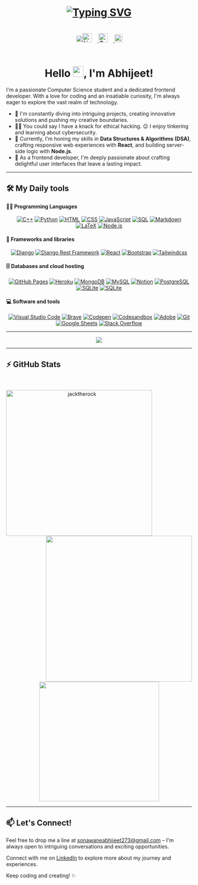 
<!-- Typing SVG -->
<h1 align="center">
  <a href="https://git.io/typing-svg"><img src="https://readme-typing-svg.demolab.com?font=Poppins&weight=500&pause=1000&color=007ACC&center=true&vCenter=true&width=480&lines=%F0%9F%91%8B+Greetings%2C+Fellow+Coders+and+Curious+Minds!;Exploring+My+Digital+Universe!+%F0%9F%8C%8C" alt="Typing SVG" />
  </a>
</h1>

<!-- Profiles -->
<!-- Visitors Badge -->
<div style="display: flex; justify-content: center; align-items: center;">
  <img align="right" src="https://visitor-badge.laobi.icu/badge?page_id=jacktherock.jacktherock" />
  
  <h5 align="left">
    <a href="https://www.linkedin.com/in/abhijeetsss" title="Abhijeet Sonawane | LinkedIn" target="_blank">
      <img alt="LinkedIn | Abhijeet" width="25px" src="https://img.icons8.com/fluent/48/000000/linkedin.svg" style="margin-right: 15px;" />
    </a>
    <a href="mailto:sonawaneabhijeet273@gmail.com" title="Abhijeet Sonawane | Gmail" target="_blank">
      <img alt="Gmail | Abhijeet" width="25px" src="https://img.icons8.com/fluent/48/000000/gmail-new.svg" style="margin-right: 15px;" />
    </a>
    <a href="https://portfolio-abhijeets.netlify.app" title="Portfolio | Abhijeet" target="_blank">
      <img alt="Portfolio | Abhijeet" width="22px" src="https://cdn-icons-png.flaticon.com/512/726/726107.png" />
    </a>
  </h5>
</div>


<!-- Hello -->
<h1 align="center">Hello <img src="https://media.giphy.com/media/hvRJCLFzcasrR4ia7z/giphy.gif" width="29px">, I'm Abhijeet!</h1>
<!-- About -->


<!-- Ideas -->
I'm a passionate Computer Science student and a dedicated frontend developer. With a love for coding and an insatiable curiosity, I'm always eager to explore the vast realm of technology.

- 🔭 I'm constantly diving into intriguing projects, creating innovative solutions and pushing my creative boundaries.
- 👨‍💻 You could say I have a knack for ethical hacking. 😉 I enjoy tinkering and learning about cybersecurity.
- 🌱 Currently, I'm honing my skills in **Data Structures & Algorithms (DSA)**, crafting responsive web experiences with **React**, and building server-side logic with **Node.js**.
- 🎨 As a frontend developer, I'm deeply passionate about crafting delightful user interfaces that leave a lasting impact.
  </a>
---

<!-- Languages & Tools -->
## 🛠️ My Daily tools

#### 👨‍💻 Programming Languages

<p align="center">
    <!-- <a href="https://github.com/search?q=user%3ADenverCoder1+language%3Ac"><img alt="C" src="https://custom-icon-badges.herokuapp.com/badge/C-03599C.svg?logo=c-in-hexagon&logoColor=white"></a> -->
    <a href="https://github.com/search?q=user%3ADenverCoder1+language%3Acpp"><img alt="C++" src="https://custom-icon-badges.herokuapp.com/badge/C++-9C033A.svg?logo=cpp2&logoColor=white"></a>
    <a href="https://github.com/search?q=user%3ADenverCoder1+language%3Apython"><img alt="Python" src="https://img.shields.io/badge/Python-14354C.svg?logo=python&logoColor=white"></a>
    <a href="https://github.com/search?q=user%3ADenverCoder1+language%3Ahtml"><img alt="HTML" src="https://img.shields.io/badge/HTML-E34F26.svg?logo=html5&logoColor=white"></a>
    <a href="https://github.com/search?q=user%3ADenverCoder1+language%3Acss"><img alt="CSS" src="https://img.shields.io/badge/CSS-1572B6.svg?logo=css3&logoColor=white"></a>
    <a href="https://github.com/search?q=user%3ADenverCoder1+language%3Ajavascript"><img alt="JavaScript" src="https://img.shields.io/badge/JavaScript-F7DF1E.svg?logo=javascript&logoColor=black"></a>
    <a href="https://github.com/search?q=user%3ADenverCoder1+language%3Asql"><img alt="SQL" src="https://custom-icon-badges.herokuapp.com/badge/SQL-025E8C.svg?logo=database&logoColor=white"></a>
    <a href="https://github.com/search?q=user%3ADenverCoder1+language%3Amarkdown"><img alt="Markdown" src="https://img.shields.io/badge/Markdown-000000.svg?logo=markdown&logoColor=white"></a>
    <a href="https://github.com/search?q=user%3ADenverCoder1+language%3Atex"><img alt="LaTeX" src="https://img.shields.io/badge/LaTeX-008080.svg?logo=LaTeX&logoColor=white"></a>
    <a href="https://github.com/search?q=user%3ADenverCoder1+language%3Ajavascript"><img alt="Node.js" src="https://img.shields.io/badge/Node.js-43853D.svg?logo=node.js&logoColor=white"></a>
</p>

#### 🧰 Frameworks and libraries

<p align="center">
    <a href="#"><img alt="Django" src="https://img.shields.io/badge/django-228B22.svg?logo=django"></a>
    <a href="#"><img alt="Django Rest Framework" src="https://img.shields.io/badge/djangorestframework-yellowgreen.svg?logo=django"></a>
    <a href="#"><img alt="React" src="https://img.shields.io/badge/React-20232a.svg?logo=react&logoColor=%2361DAFB"></a>
    <a href="#"><img alt="Bootstrap" src="https://img.shields.io/badge/Bootstrap-7952B3.svg?logo=bootstrap&logoColor=white"></a>
    <a href="#"><img alt="Tailwindcss" src="https://img.shields.io/badge/tailwindcss-blue.svg?logo=tailwindcss"></a>
</p>

#### 🗄️ Databases and cloud hosting

<p align="center">
    <a href="#"><img alt="GitHub Pages" src="https://img.shields.io/badge/GitHub%20Pages-327FC7.svg?logo=github&logoColor=white"></a>
    <a href="#"><img alt="Heroku" src="https://img.shields.io/badge/Heroku-430098.svg?logo=heroku&logoColor=white"></a>
    <a href="#"><img alt="MongoDB" src ="https://img.shields.io/badge/MongoDB-4ea94b.svg?logo=mongodb&logoColor=white"></a>
    <a href="#"><img alt="MySQL" src="https://img.shields.io/badge/MySQL-00f.svg?logo=mysql&logoColor=white"></a>
    <a href="#"><img alt="Notion" src="https://img.shields.io/badge/Notion-010101.svg?logo=notion&logoColor=white"></a>
    <a href="#"><img alt="PostgreSQL" src ="https://img.shields.io/badge/PostgreSQL-316192.svg?logo=postgresql&logoColor=white"></a>
    <a href="#"><img alt="SQLite" src ="https://img.shields.io/badge/Netlify-024846.svg?logo=netlify&logoColor=white"></a>
    <a href="#"><img alt="SQLite" src ="https://img.shields.io/badge/Vercel-000000.svg?logo=vercel&logoColor=white"></a>
</p>

#### 💻 Software and tools

<p align="center">
    <a href="#"><img alt="Visual Studio Code" src="https://img.shields.io/badge/Visual%20Studio%20Code-0078d7.svg?logo=visual-studio-code&logoColor=white"></a>
    <a href="#"><img alt="Brave" src="https://img.shields.io/badge/-Brave-FB542B?logo=brave&logoColor=white"></a>
    <a href="#"><img alt="Codepen" src="https://img.shields.io/badge/Codepen-000000.svg?logo=codepen&logoColor=white"></a>
    <a href="#"><img alt="Codesandbox" src="https://img.shields.io/badge/Codesandbox-gray.svg?logo=codesandbox&logoColor=white"></a>
    <a href="#"><img alt="Adobe" src="https://img.shields.io/badge/Adobe%20-%23FF0000.svg?logo=adobe&logoColor=white"></a>
    <a href="#"><img alt="Git" src="https://img.shields.io/badge/Git%20-%23F05033.svg?logo=git&logoColor=white"></a>
    <a href="#"><img alt="Google Sheets" src="https://img.shields.io/badge/Google%20Sheets%20-%2334A853.svg?logo=google%20sheets&logoColor=white"></a>
    <a href="#"><img alt="Stack Overflow" src="https://img.shields.io/badge/-Stack%20Overflow-FE7A16?logo=stack-overflow&logoColor=white"></a>
</p>

---

<!-- Trophies -->
<p align="center">
  <img alig src="https://github-profile-trophy.vercel.app/?username=jacktherock&row=1&column=5&rank=SSS,SS,S,AAA,AA,A,B,C,UNKNOWN,SECRET&theme=juicyfresh&no-bg=false&no-frame=false&margin-w=5&margin-h=0" />
</p>

---

<!-- GitHub Stats -->
  ## <b>⚡ GitHub Stats</b>
<br>
<p align=center>
  <div align=center>
    <!-- GitHub Streak -->
    <a href="https://github.com/denvercoder1/github-readme-streak-stats" title="Go to Source">
      <img align="left" width=396 src="https://github-readme-streak-stats.herokuapp.com/?user=jacktherock&theme=react&border=61dafb&hide_border=false" alt="jacktherock" />
    </a>
    <!-- GitHub Stats -->
    <a href="https://github.com/anuraghazra/github-readme-stats" title="Go to Source">
      <img align="right" width=396 src="https://github-readme-stats.vercel.app/api?username=jacktherock&include_all_commits=true&count_private=true&show_icons=true&theme=react&border_color=61dafb&hide_border=false" />
    </a>
  </div>
  <br><br><br><br><br><br><br><br><br>
  <div align=center>
    <!-- Language Stats -->
    <a href="https://github.com/anuraghazra/github-readme-stats">
      <img width=325 align="center" src="https://github-readme-stats.vercel.app/api/top-langs/?username=jacktherock&title_color=61dafb&text_color=ffffff&icon_color=61dafb&bg_color=20232a&langs_count=10&layout=compact&border_color=61dafb&hide_border=false" />
    </a>
  </div>
</p>

---

## 📫 Let's Connect!

Feel free to drop me a line at [sonawaneabhijeet273@gmail.com](mailto:sonawaneabhijeet273@gmail.com) – I'm always open to intriguing conversations and exciting opportunities.

Connect with me on [LinkedIn](https://www.linkedin.com/in/abhijeetsss) to explore more about my journey and experiences.

Keep coding and creating! ✨

